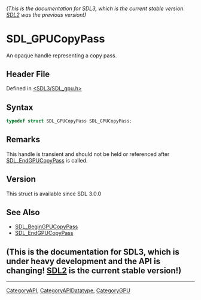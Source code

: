 ###### (This is the documentation for SDL3, which is the current stable version. [SDL2](https://wiki.libsdl.org/SDL2/) was the previous version!)
# SDL_GPUCopyPass

An opaque handle representing a copy pass.

## Header File

Defined in [<SDL3/SDL_gpu.h>](https://github.com/libsdl-org/SDL/blob/main/include/SDL3/SDL_gpu.h)

## Syntax

```c
typedef struct SDL_GPUCopyPass SDL_GPUCopyPass;
```

## Remarks

This handle is transient and should not be held or referenced after
[SDL_EndGPUCopyPass](SDL_EndGPUCopyPass) is called.

## Version

This struct is available since SDL 3.0.0

## See Also

- [SDL_BeginGPUCopyPass](SDL_BeginGPUCopyPass)
- [SDL_EndGPUCopyPass](SDL_EndGPUCopyPass)


## (This is the documentation for SDL3, which is under heavy development and the API is changing! [SDL2](https://wiki.libsdl.org/SDL2/) is the current stable version!)



----
[CategoryAPI](CategoryAPI), [CategoryAPIDatatype](CategoryAPIDatatype), [CategoryGPU](CategoryGPU)

